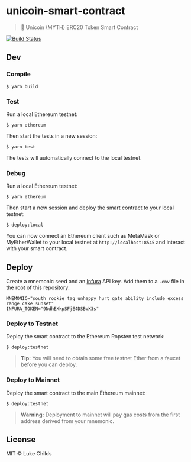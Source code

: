 # unicoin-smart-contract

> 🦄 Unicoin (MYTH) ERC20 Token Smart Contract

[![Build Status](https://travis-ci.com/unicoinorg/smart-contract.svg?branch=master)](https://travis-ci.com/unicoinorg/smart-contract)

## Dev

### Compile

```
$ yarn build
```

### Test

Run a local Ethereum testnet:

```
$ yarn ethereum
```

Then start the tests in a new session:

```
$ yarn test
```

The tests will automatically connect to the local testnet.

### Debug

Run a local Ethereum testnet:

```
$ yarn ethereum
```

Then start a new session and deploy the smart contract to your local testnet:

```
$ deploy:local
```

You can now connect an Ethereum client such as MetaMask or MyEtherWallet to your local testnet at `http://localhost:8545` and interact with your smart contract.

## Deploy

Create a mnemonic seed and an [Infura](infura.io) API key. Add them to a `.env` file in the root of this repository:

```
MNEMONIC="south rookie tag unhappy hurt gate ability include excess range cake sunset"
INFURA_TOKEN="9NdhEXkpSFjE4DSBwX3s"
```

### Deploy to Testnet

Deploy the smart contract to the Ethereum Ropsten test network:

```
$ deploy:testnet
```

> **Tip:** You will need to obtain some free testnet Ether from a faucet before you can deploy.

### Deploy to Mainnet

Deploy the smart contract to the main Ethereum mainnet:

```
$ deploy:testnet
```

> **Warning:** Deployment to mainnet will pay gas costs from the first address derived from your mnemonic.

## License

MIT © Luke Childs
